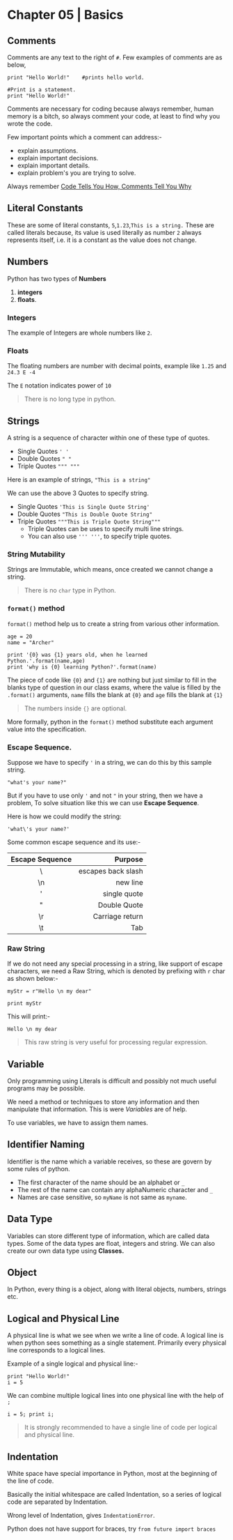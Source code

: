 # Chapter 05 | Basics #

## Comments ##

Comments are any text to the right of `#`. Few examples of comments are as below,

````
print "Hello World!"    #prints hello world.

#Print is a statement.
print "Hello World!"
````

Comments are necessary for coding because always remember, human memory is a bitch, so always comment your code, at least to find why you wrote the code.

Few important points which a comment can address:-

* explain assumptions.
* explain important decisions.
* explain important details.
* explain problem's you are trying to solve.

Always remember [Code Tells You How, Comments Tell You Why ](http://blog.codinghorror.com/code-tells-you-how-comments-tell-you-why/)

## Literal Constants ##

These are some of literal constants, `5`,`1.23`,`This is a string.` These are called literals because, its value is used literally as number `2` always represents itself, i.e. it is a constant as the value does not change.

## Numbers ##

Python has two types of **Numbers**

1. **integers**
2. **floats**.

### Integers ###
The example of Integers are whole numbers like `2`.

### Floats ###
The floating numbers are number with decimal points, example like `1.25` and `24.3 E -4`

The `E` notation indicates power of `10`

> There is no long type in python.

## Strings ##

A string is a sequence of character within one of these type of quotes.

* Single Quotes `' '`
* Double Quotes `" "`
* Triple Quotes `""" """`

Here is an example of strings, `"This is a string"`

We can use the above 3 Quotes to specify string.

* Single Quotes `'This is Single Quote String'`
* Double Quotes `"This is Double Quote String"`
* Triple Quotes `"""This is Triple Quote String"""`
    - Triple Quotes can be uses to specify multi line strings.
    - You can also use `''' '''`, to specify triple quotes.

### String Mutability ###

Strings are Immutable, which means, once created we cannot change a string.

> There is no `char` type in Python.

### `format()` method ###

`format()` method help us to create a string from various other information.

````
age = 20
name = "Archer"

print '{0} was {1} years old, when he learned Python.'.format(name,age)
print 'why is {0} learning Python?'.format(name)
````
The piece of code like `{0}` and `{1}` are nothing but just similar to fill in the blanks type of question in our class exams, where the value is filled by the `.format()` arguments, `name` fills the blank at `{0}` and `age` fills the blank at `{1}`

> The numbers inside `{}` are optional.

More formally, python in the `format()` method substitute each argument value into the specification.

### Escape Sequence. ###

Suppose we have to specify `'` in a string, we can do this by this sample string.

````
"what's your name?"
````

But if you have to use only `'` and not `"` in your string, then we have a problem, To solve situation like this we can use **Escape Sequence**.

Here is how we could modify the string:

````
'what\'s your name?'
````

Some common escape sequence and its use:-

| Escape Sequence |      Purpose       |
| :-------------: | -----------------: |
|        \\       | escapes back slash |
|        \n       |           new line |
|        \'       |       single quote |
|        \"       |       Double Quote |
|        \r       |    Carriage return |
|        \t       |                Tab |

### Raw String ###

If we do not need any special processing in a string, like support of escape characters, we need a Raw String, which is denoted by prefixing with `r` char as shown below:-

````
myStr = r"Hello \n my dear"

print myStr
````

This will print:-

````
Hello \n my dear
````

>This raw string is very useful for processing regular expression.


## Variable ##

Only programming using Literals is difficult and possibly not much useful programs may be possible.

We need a method or techniques to store any information and then manipulate that information. This is were *Variables* are of help.

To use variables, we have to assign them names.

## Identifier Naming ##

Identifier is the name which a variable receives, so these are govern by some rules of python.

* The first character of the name should be an alphabet or `_`
* The rest of the name can contain any alphaNumeric character and `_`
* Names are case sensitive, so `myName` is not same as `myname`.

## Data Type ##

Variables can store different type of information, which are called data types. Some of the data types are float, integers and string. We can also create our own data type using **Classes.**

## Object ##

In Python, every thing is a object, along with literal objects, numbers, strings etc.

## Logical and Physical Line ##

A physical line is what we see when we write a line of code. A logical line is when python sees something as a single statement. Primarily every physical line corresponds to a logical lines.

Example of a single logical and physical line:-

````
print "Hello World!"
i = 5
````

We can combine multiple logical lines into one physical line with the help of `;`

````
i = 5; print i;
````

> It is strongly recommended to have a single line of code per logical and physical line.


## Indentation ##
White space have special importance in Python, most at the beginning of the line of code.

Basically the initial whitespace are called Indentation, so a series of logical code are separated by Indentation.

Wrong level of Indentation, gives `IndentationError`.

Python does not have support for braces, try `from future import braces`

